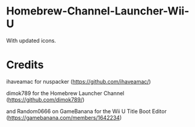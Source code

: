 # Homebrew-Channel-Launcher-Wii-U
With updated icons.

# Credits
ihaveamac for nuspacker (https://github.com/ihaveamac/)

dimok789 for the Homebrew Launcher Channel (https://github.com/dimok789/)

and Random0666 on GameBanana for the Wii U Title Boot Editor (https://gamebanana.com/members/1642234)
